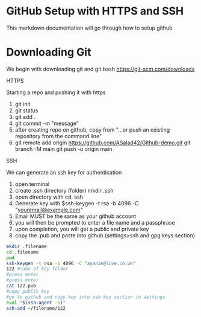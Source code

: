 # GitHub Setup with HTTPS and SSH

This markdown documentation will go through how to setup github

# Downloading Git

We begin with downloading git and git.bash 
https://git-scm.com/downloads


HTTPS

Starting a repo and pushing it with https

1. git init
2. git status
3. git add .
4. git commit -m "message"
5. after creating repo on github, copy from "...or push an existing repository from the command line"
6. git remote add origin https://github.com/ASalad42/Github-demo.git
   git branch -M main
   git push -u origin main

SSH

We can generate an ssh key for authentication 

1. open terminal
2. create .ssh directory (folder) mkdir .ssh
3. open directory with cd. ssh
4. Generate key with $ssh-keygen -t rsa -b 4096 -C "youremail@example.com"
5. Email MUST be the same as your github account
6. you will then be prompted to enter a file name and a passphrase
7. upon completion, you will get a public and private key
8. copy the .pub and paste into github (settings>ssh and gpg keys section)

````bash
mkdir .filename 
cd .filename 
pwd
ssh-keygen -t rsa -b 4096 -C "ayanie@live.co.uk"
122 #name of key folder 
#press enter 
#press enter
cat 122.pub 
#copy public key
#go to github and copy key into ssh key section in settings 
eval "$(ssh-agent -s)"
ssh-add ~/filename/122

````


